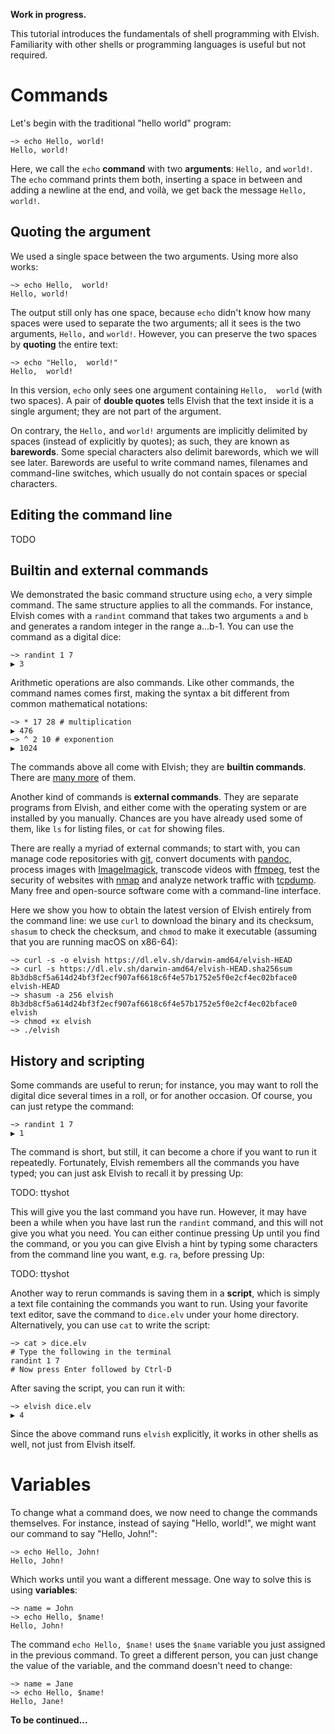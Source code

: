 <!-- toc number-sections -->

**Work in progress.**

This tutorial introduces the fundamentals of shell programming with Elvish.
Familiarity with other shells or programming languages is useful but not
required.


# Commands

Let's begin with the traditional "hello world" program:

```elvish-transcript
~> echo Hello, world!
Hello, world!
```

Here, we call the `echo` **command** with two **arguments**: `Hello,` and
`world!`. The `echo` command prints them both, inserting a space in between
and adding a newline at the end, and voilà, we get back the message `Hello,
world!`.

## Quoting the argument

We used a single space between the two arguments. Using more also works:

```elvish-transcript
~> echo Hello,  world!
Hello, world!
```

The output still only has one space, because `echo` didn't know how many spaces
were used to separate the two arguments; all it sees is the two arguments,
`Hello,` and `world!`. However, you can preserve the two spaces by **quoting**
the entire text:

```elvish-transcript
~> echo "Hello,  world!"
Hello,  world!
```

In this version, `echo` only sees one argument containing
<code>Hello,&nbsp;&nbsp;world</code> (with two spaces). A pair of **double
quotes** tells Elvish that the text inside it is a single argument; they are
not part of the argument.

On contrary, the `Hello,` and `world!` arguments are implicitly delimited by
spaces (instead of explicitly by quotes); as such, they are known as
**barewords**. Some special characters also delimit barewords, which we will
see later. Barewords are useful to write command names, filenames and
command-line switches, which usually do not contain spaces or special
characters.


## Editing the command line

TODO

## Builtin and external commands

We demonstrated the basic command structure using `echo`, a very simple
command. The same structure applies to all the commands. For instance, Elvish
comes with a `randint` command that takes two arguments `a` and `b` and
generates a random integer in the range a...b-1. You can use the command as a
digital dice:

```elvish-transcript
~> randint 1 7
▶ 3
```

Arithmetic operations are also commands. Like other commands, the command
names comes first, making the syntax a bit different from common mathematical
notations:

```elvish-transcript
~> * 17 28 # multiplication
▶ 476
~> ^ 2 10 # exponention
▶ 1024
```

The commands above all come with Elvish; they are **builtin commands**. There
are [many more](../ref/builtin.html) of them.

Another kind of commands is **external commands**. They are separate programs
from Elvish, and either come with the operating system or are installed by you
manually. Chances are you have already used some of them, like `ls` for
listing files, or `cat` for showing files.

There are really a myriad of external commands; to start with, you can manage
code repositories with [git](https://git-scm.com), convert documents with
[pandoc](http://pandoc.org), process images with
[ImageImagick](https://www.imagemagick.org/script/index.php), transcode videos
with [ffmpeg](http://ffmpeg.org), test the security of websites with
[nmap](https://nmap.org) and analyze network traffic with
[tcpdump](http://www.tcpdump.org). Many free and open-source software come
with a command-line interface.

Here we show you how to obtain the latest version of Elvish entirely from the
command line: we use `curl` to download the binary and its checksum, `shasum`
to check the checksum, and `chmod` to make it executable (assuming that you are
running macOS on x86-64):

```elvish-transcript
~> curl -s -o elvish https://dl.elv.sh/darwin-amd64/elvish-HEAD
~> curl -s https://dl.elv.sh/darwin-amd64/elvish-HEAD.sha256sum
8b3db8cf5a614d24bf3f2ecf907af6618c6f4e57b1752e5f0e2cf4ec02bface0  elvish-HEAD
~> shasum -a 256 elvish
8b3db8cf5a614d24bf3f2ecf907af6618c6f4e57b1752e5f0e2cf4ec02bface0  elvish
~> chmod +x elvish
~> ./elvish
```

## History and scripting

Some commands are useful to rerun; for instance, you may want to roll the
digital dice several times in a roll, or for another occasion. Of course, you
can just retype the command:

```elvish-transcript
~> randint 1 7
▶ 1
```

The command is short, but still, it can become a chore if you want to run it
repeatedly. Fortunately, Elvish remembers all the commands you have typed;
you can just ask Elvish to recall it by pressing <span class="key">Up</span>:

TODO: ttyshot

This will give you the last command you have run. However, it may have been a
while when you have last run the `randint` command, and this will not give you
what you need. You can either continue pressing <span class="key">Up</span>
until you find the command, or you you can give Elvish a hint by typing some
characters from the command line you want, e.g. `ra`, before pressing <span
class="key">Up</span>:

TODO: ttyshot

Another way to rerun commands is saving them in a **script**, which is simply
a text file containing the commands you want to run. Using your favorite text
editor, save the command to `dice.elv` under your home directory.
Alternatively, you can use `cat` to write the script:

```elvish-transcript
~> cat > dice.elv
# Type the following in the terminal
randint 1 7
# Now press Enter followed by Ctrl-D
```

After saving the script, you can run it with:

```elvish-transcript
~> elvish dice.elv
▶ 4
```

Since the above command runs `elvish` explicitly, it works in other shells as
well, not just from Elvish itself.


# Variables

To change what a command does, we now need to change the commands themselves.
For instance, instead of saying "Hello, world!", we might want our command to
say "Hello, John!":

```elvish-transcript
~> echo Hello, John!
Hello, John!
```

Which works until you want a different message. One way to solve this is using
**variables**:

```elvish-transcript
~> name = John
~> echo Hello, $name!
Hello, John!
```

The command `echo Hello, $name!` uses the `$name` variable you just assigned
in the previous command. To greet a different person, you can just change the
value of the variable, and the command doesn't need to change:

```elvish-transcript
~> name = Jane
~> echo Hello, $name!
Hello, Jane!
```

**To be continued...**

<!--

# Output capture

The "hello world" program is a classic, but the fact that it always prints the
same simple message does make it a little bit boring.

One way to make programs more useful is to teach them to do different things
depending on the context. In the case of our "hello world" program, why not
teach it to greet whoever is running the program?

```elvish-transcript
~> echo "Hello, world! Hello, "$E:USER"!"
Hello, world! Hello, xiaq!
```

There are several things happening here. First, `$E:USER` represents the `USER`
**environment variable** ("E" being mnemonic for "environment"). In UNIX
environments, it is usually set to the name of the current user. Second, we
are running several strings and a variable all together: in this case, Elvish
will concatenate them for you. Hence the result we see.

Depending on your taste, you might feel that it's nicer to greet the world and
the user on separate lines. To do this, we can insert `\n`, an **escape
sequence** representing a newline in our string:

```elvish-transcript
~> echo "Hello, world!\nHello, "$E:USER"!"
Hello, world!
Hello, xiaq!
```

There are many such sequences starting with a backslash, including `\\` which
represents the backslash itself. Beware that such escape sequences only work
within double quotes.

Environment variables are not the only way to learn about a computer system;
we can also gain more information by invoking commands. For instance, the
`uname` command tells you which operation system the computer is running:

```elvish-transcript
~> uname
Darwin
```

([Darwin](https://en.wikipedia.org/wiki/Darwin_(operating_system)), by the
way, is the open-source core of macOS and iOS.)

To incorporate the output of `uname` into our hello message, we can first
**capture** its output using parentheses and keep it in a variable using the
assignment form `variable = value`:

```elvish-transcript
~> os = (uname)
~> # Variable "os" now contains "Darwin"
```

We can then use this variable, in a similar way to how we used the environment
variable, just without the `E:` namespace:

```elvish-transcript
~> echo "Hello, "$os" user!"
Hello, Darwin user!
```

I used a variable for demonstration, but it's also possible to forego the
variable and use the captured output directly:

```elvish-transcript
~> echo "Hello, "(uname)" user!"
Hello, Darwin user!
```

## It Doesn't Have to be Hello

Output captures can get you quite far in combining commands. For instance, you
can use output captures to construct do complex arithmetic involving more than
one operation:

```elvish-transcript
~> # compute the answer to life, universe and everything
   * (+ 3 4) (- 100 94)
▶ 42
```


<!--
# Hello, everyone!


Now let's say you want to say hello to several people, and typing `Hello` repeatedly is tiresome. You can save some work by using a **for-loop**:

```elvish
for name [Julius Pompey Marcus] {
    echo 'Hello, '$name'!'
}
```

In elvish you can put newlines between the elements to loop over, as long as they are terminated by `; do`.

For easier reuse, you can also create a **list** to store the names:

```elvish
triumvirate = [Julius Pompey Marcus]
```

Lists are surrounded by square brackets, like in several other languages. Elements are separated by whitespaces.

As you may have noticed, dashes are allowed in variable names. You are encouraged to use them instead of underscores; they are easier to type and more readable (after a little getting-used-to).

Now it's time to use our list of the first triumvirate:

```elvish
for name in $first-triumvirate; do
    echo 'Hello, '$name'!'
done
```

This will, however, results in an error, saying that a string and a list cannot be concatenated. Why? Remember that `$x` is always one value. This is even true for lists, so the `for` loop only sees one value to loop over, namely the list itself.

To make multiple words out of a list, you must explicitly **splice** the list with an `@` before the variable name:

```elvish
for name in $@first-triumvirate; do
    echo 'Hello, '$name'!'
done
```

# Each person gets $hello~'ed

The for-loop we just show can also be written in a functional style:

```elvish
each [name]{
    echo 'Hello, '$name'!'
} $first-triumvirate
```

This looks similar to the for-loop version, but it makes use of a remarkable construct -- an **anonymous function**, also known as a **lambda**. In elvish, a lambda is syntactically formed by an argument list followed immediately (without space) by a function body enclosed in braces. Here, `[name]{ echo 'Hello, '$name'!' }` is a lambda that takes exactly one argument and calls `echo` to do the helloing. We pass it along a list to the `each` builtin, which runs the function on each element of the list.

Functions, like strings and lists, can be stored in variables:

```elvish
hello=[name]{ echo 'Hello, '$name'!' }
each $hello $first-triumvirate
```

To call a function, simply use it as a command:

```elvish
$hello 'Mark Antony' # Hello, Mark Anthony!
```

You must have noticed that you have to use `$hello` instead of `hello` to call the function. This is because the *hello-the-variable* and *hello-the-command* are different enitites. To define new commands, use the `fn` special form:

```elvish
fn hello [name]{
    echo 'Hello, '$name'!'
}
hello Cicero # Hello, Cicero!
```

Users of traditional shells and Common Lisp will find this separation of the variable namespace and command namespace familiar.

However, in elvish this separation is only superficial; what `fn hello` really does is just defining a variable called `hello~`. You can prove this:

```elvish
echo $hello~ # <closure ...>
$hello~ Brutus # Hello, Brutus!
each $hello~ $first-triumvirate # (Hello to the first triumvirate)
```

Conversely, defining a variable `hello~` will also create a command named `hello`:

```elvish
hello~ = [name]{ echo "Hello, hello, "$name"!" }
hello Augustus # Hello, Augustus!
```

<!--
```
What I want to get into this document:

[ ] Command substitution

[ ] Rich pipeline

[X] Lists

[ ] Maps

[X] Lambdas

[X] fn

[X] $&

[X] One variable, one argument

[X] String syntax

[X] Lack of interpolation

[X] Several builtins -- each println

[ ] Editor API

[ ] Exception and verdict

[X] E: namespace for environment variables

[ ] e: namespace for external commands

[ ] Modules

Write for readers with a moderate knowledge of a POSIXy shell (bash, zsh, ...)
-->

